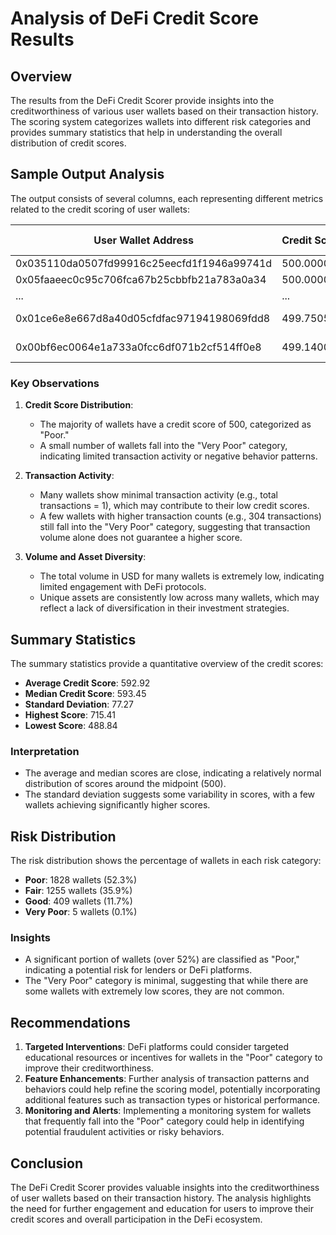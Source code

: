 # Analysis of DeFi Credit Score Results

## Overview
The results from the DeFi Credit Scorer provide insights into the creditworthiness of various user wallets based on their transaction history. The scoring system categorizes wallets into different risk categories and provides summary statistics that help in understanding the overall distribution of credit scores.

## Sample Output Analysis
The output consists of several columns, each representing different metrics related to the credit scoring of user wallets:

| User Wallet Address | Credit Score | Risk Category | Total Transactions | Days Active | Total Volume (USD) | Unique Assets | Transaction Frequency |
|---------------------|--------------|---------------|--------------------|-------------|--------------------|---------------|-----------------------|
| 0x035110da0507fd99916c25eecfd1f1946a99741d | 500.000000 | Poor          | 1                  | 1           | 2.449232e-06       | 1             | 1                     |
| 0x05faaeec0c95c706fca67b25cbbfb21a783a0a34 | 500.000000 | Poor          | 1                  | 1           | 1.090170e-09       | 1             | 1                     |
| ...                 | ...          | ...           | ...                | ...         | ...                | ...           | ...                   |
| 0x01ce6e8e667d8a40d05cfdfac97194198069fdd8 | 499.750567 | Very Poor     | 4                  | 1           | 1.825582e+00       | 1             | 4                     |
| 0x00bf6ec0064e1a733a0fcc6df071b2cf514ff0e8 | 499.140000 | Very Poor     | 18                 | 1           | 1.447041e-09       | 1             | 18                    |

### Key Observations
1. **Credit Score Distribution**:
   - The majority of wallets have a credit score of 500, categorized as "Poor."
   - A small number of wallets fall into the "Very Poor" category, indicating limited transaction activity or negative behavior patterns.

2. **Transaction Activity**:
   - Many wallets show minimal transaction activity (e.g., total transactions = 1), which may contribute to their low credit scores.
   - A few wallets with higher transaction counts (e.g., 304 transactions) still fall into the "Very Poor" category, suggesting that transaction volume alone does not guarantee a higher score.

3. **Volume and Asset Diversity**:
   - The total volume in USD for many wallets is extremely low, indicating limited engagement with DeFi protocols.
   - Unique assets are consistently low across many wallets, which may reflect a lack of diversification in their investment strategies.

## Summary Statistics
The summary statistics provide a quantitative overview of the credit scores:

- **Average Credit Score**: 592.92
- **Median Credit Score**: 593.45
- **Standard Deviation**: 77.27
- **Highest Score**: 715.41
- **Lowest Score**: 488.84

### Interpretation
- The average and median scores are close, indicating a relatively normal distribution of scores around the midpoint (500).
- The standard deviation suggests some variability in scores, with a few wallets achieving significantly higher scores.

## Risk Distribution
The risk distribution shows the percentage of wallets in each risk category:

- **Poor**: 1828 wallets (52.3%)
- **Fair**: 1255 wallets (35.9%)
- **Good**: 409 wallets (11.7%)
- **Very Poor**: 5 wallets (0.1%)

### Insights
- A significant portion of wallets (over 52%) are classified as "Poor," indicating a potential risk for lenders or DeFi platforms.
- The "Very Poor" category is minimal, suggesting that while there are some wallets with extremely low scores, they are not common.

## Recommendations
1. **Targeted Interventions**: DeFi platforms could consider targeted educational resources or incentives for wallets in the "Poor" category to improve their creditworthiness.
2. **Feature Enhancements**: Further analysis of transaction patterns and behaviors could help refine the scoring model, potentially incorporating additional features such as transaction types or historical performance.
3. **Monitoring and Alerts**: Implementing a monitoring system for wallets that frequently fall into the "Poor" category could help in identifying potential fraudulent activities or risky behaviors.

## Conclusion
The DeFi Credit Scorer provides valuable insights into the creditworthiness of user wallets based on their transaction history. The analysis highlights the need for further engagement and education for users to improve their credit scores and overall participation in the DeFi ecosystem.
